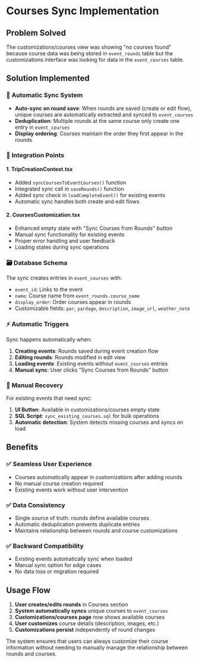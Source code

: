 # Courses Sync Implementation

## Problem Solved
The customizations/courses view was showing "no courses found" because course data was being stored in `event_rounds` table but the customizations interface was looking for data in the `event_courses` table.

## Solution Implemented

### 🔄 **Automatic Sync System**
- **Auto-sync on round save**: When rounds are saved (create or edit flow), unique courses are automatically extracted and synced to `event_courses`
- **Deduplication**: Multiple rounds at the same course only create one entry in `event_courses`
- **Display ordering**: Courses maintain the order they first appear in the rounds

### 📍 **Integration Points**

#### 1. **TripCreationContext.tsx**
- Added `syncCoursesToEventCourses()` function
- Integrated sync call in `saveRounds()` function
- Added sync check in `loadCompleteEvent()` for existing events
- Automatic sync handles both create and edit flows

#### 2. **CoursesCustomization.tsx** 
- Enhanced empty state with "Sync Courses from Rounds" button
- Manual sync functionality for existing events
- Proper error handling and user feedback
- Loading states during sync operations

### 🗃️ **Database Schema**
The sync creates entries in `event_courses` with:
- `event_id`: Links to the event
- `name`: Course name from `event_rounds.course_name`
- `display_order`: Order courses appear in rounds
- Customizable fields: `par`, `yardage`, `description`, `image_url`, `weather_note`

### ⚡ **Automatic Triggers**
Sync happens automatically when:
1. **Creating events**: Rounds saved during event creation flow
2. **Editing rounds**: Rounds modified in edit view  
3. **Loading events**: Existing events without `event_courses` entries
4. **Manual sync**: User clicks "Sync Courses from Rounds" button

### 🔧 **Manual Recovery**
For existing events that need sync:
1. **UI Button**: Available in customizations/courses empty state
2. **SQL Script**: `sync_existing_courses.sql` for bulk operations
3. **Automatic detection**: System detects missing courses and syncs on load

## Benefits

### ✅ **Seamless User Experience**
- Courses automatically appear in customizations after adding rounds
- No manual course creation required
- Existing events work without user intervention

### ✅ **Data Consistency**
- Single source of truth: rounds define available courses
- Automatic deduplication prevents duplicate entries
- Maintains relationship between rounds and course customizations

### ✅ **Backward Compatibility**  
- Existing events automatically sync when loaded
- Manual sync option for edge cases
- No data loss or migration required

## Usage Flow

1. **User creates/edits rounds** in Courses section
2. **System automatically syncs** unique courses to `event_courses`
3. **Customizations/courses page** now shows available courses
4. **User customizes** course details (description, images, etc.)
5. **Customizations persist** independently of round changes

The system ensures that users can always customize their course information without needing to manually manage the relationship between rounds and courses.
